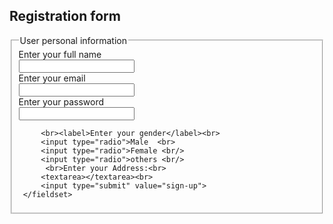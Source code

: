 <!DOCTYPE html>  
 <html>  
 <head>  
  <title>Form in HTML</title>  
</head>  
 <body>  
     <h2>Registration form</h2>  
    <form>  
     <fieldset>  
        <legend>User personal information</legend>  
        <label>Enter your full name</label><br>  
        <input type="text"><br>  
         <label>Enter your email</label><br>  
         <input type="email" ><br>  
         <label>Enter your password</label><br>  
         <input type="password" ><br>  
         
         <br><label>Enter your gender</label><br>  
         <input type="radio">Male  <br>  
         <input type="radio">Female <br/>    
         <input type="radio">others <br/>   
          <br>Enter your Address:<br>  
         <textarea></textarea><br>  
         <input type="submit" value="sign-up">  
     </fieldset>  
  </form>  
 </body>  
</html>  
